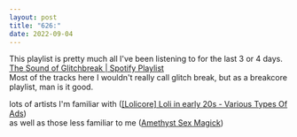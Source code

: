 ```yaml
---
layout: post
title: "626:"
date: 2022-09-04
---
```


This playlist is pretty much all I've been listening to for the last 3 or 4 days.  
[The Sound of Glitchbreak | Spotify Playlist](https://open.spotify.com/playlist/5aPKPDrqsxBQSST33NOsFw?si=91fa7e474a1a416b)  
Most of the tracks here I wouldn't really call glitch break, but as a breakcore playlist, man is it good.

lots of artists I'm familiar with ([\[Lolicore\] Loli in early 20s \- Various Types Of Ads](https://youtu.be/0c5NwW9P8ig))  
as well as those less familiar to me ([Amethyst Sex Magick](https://youtu.be/OWQyPlMfaxE))
